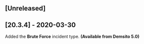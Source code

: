 ## [Unreleased]


## [20.3.4] - 2020-03-30
Added the **Brute Force** incident type. **(Available from Demsito 5.0)**
